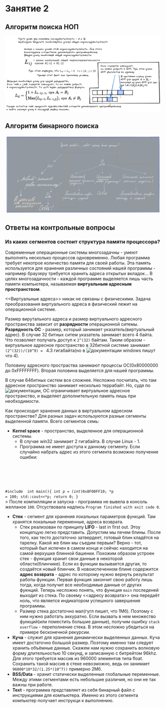 # Занятие 2

## Алгоритм поиска НОП
![Alt Text](https://github.com/ShmakovVladimir/CplusplusHOMEWORK/blob/main/lesson_2/pics/GCS.excalidraw.png)

## Алгоритм бинарного поиска
![Alt Text](https://github.com/ShmakovVladimir/CplusplusHOMEWORK/blob/main/lesson_2/pics/binSearch.png)

## Ответы на контрольные вопросы

### Из каких сегментов состоит структура памяти процессора?

Современные операционные системы многозадачны - умеют выполнять несколько процессов одновременно. Любая программа требует некотрое количество памяти для своей работы. Эта память используется для хранения различных состояний нашей программы - например браузеру требуется хранить адреса открытых вкладок... В целях многозадачности - каждой программе выделяется лишь часть памяти компьютера, называемая **виртуальным адресным пространством**. 

<<Виртуальные адреса>> никак не связаны с физическими. Задача преобразования виртуального адреса в физический лежит на операционной системе.

Размер вирутального адреса и размер виртуального адресного пространства зависит от **разрядности** операционной ситемы. **Разрядность ОС** - размер, который занимает указатель(виртуальный адрес). В случае 32 битных ситем указатель занимает всего 4 байта. Что позволяет получать доступ к `2^(32)` байтам. Таким образом - виртуальное адресное пространство в 32битной системе занимает `(2^(32))/(10^9) = ` 4.3 гигабайта(но в ![документации windows](https://docs.microsoft.com/ru-ru/windows/win32/memory/virtual-address-space) пишут что 4). 

Половину адресного простраства занимают процессы ОС(0x80000000 до 0xFFFFFFFF). Вторая половина выделяется для нашей программы.

В случае 64битных систем все сложнее. Несложно посчитать, что там адресное пространство занимает несколько террабайт. Но, судя по ![документации](https://docs.microsoft.com/ru-ru/windows/win32/winprog64/virtual-address-space), ОС ограничивает виртуальное адресное пространство, и выделяет дополнительную память лишь при необходимости.

Как происходит хранение данных в виртуальном адресном пространстве? Для разных задач используются разные сегменты выделенной памяти. Всего сегментов семь:

- **Kernel space** - пространство, выделенное для операционной системы. 
    - В случае win32 занимает 2 гигабайта. В случае Linux - 1.
    - Программа не имеет доступа к данному сегменту. Если случайно набрать адрес из этого сегмента возможно получение ошибки:
<pre></pre><br><code>
#include <iostream>
int main(){
    int *p = (int*)0x8F00FF10;
    *p = 100;
    std::cout<<*p;
    return 0;
}
    </code></br>
    > После компилляции и запуска - программа не вывела в консоль желланое `100`. Отсуствовала надпись `Program finished with exit code 0`. 
- **Стек** - сегмент для хранения локальных параметров функций. Там хранятся локальные переменные, адреса возврата.
    - Стек реализован по принципу **LIFO** - last in first out. Этоу концепцую легко представить. Допустим мы печем блины. После того, как тесто достаточно затвердеет, готовый блин кладётся на тарелку. Какой же блин мы съедим первым? Верно - тот, который был испечен в самом конце и сейчас находится на самой верхушке блинной башенки.
    Похожим образом устроен стек - функция хранит свои данные в некоторой области(блинчике). Если из функции вызывается другая, то создаётся новый блинчик. В новоиспеченном блине содержится **адрес возврата** - адрес по которому нужно вернуть результат работы функции. Первая функция закончит свою работу лишь тогда, когда получит все необходимые данные от других фукнций. Теперь несложно понять, что функция `main` последеней выходит из стека. По своему <<адресу возврата>> она передаёт ноль, что является индикатором успешного завершения программы.
    - Размер стека достаточно мал(гугл пишет, что 1Мб). Поэтому с ним нужно работать аккуратно. Если вызвать в нем множество функций(или поместить большие данные), получим ошибку `stack overflow` - переполнение стека. В этом несложно убедиться на примере бесконечной рекурсии.
- **Куча** - служит для хранения динамически выделенных данных. Куча имеет достаточно большой размер. Поэтому именно там следует хранить объёмные данные. Скажем нам нужно сохранить волновую форму длительностью 10 секунд, и записанную с битрейтом 96khz. Для этого требуется массив из 960000 элементов типа float. Сохранить такой массив в стеке невозможно, ведь он занимает `96000*10*32/(1.25*(10^7))` примерно 2Мб. 
- **BSS/Data** - хранит статически выделенные глобальные переменные. Между этими сегментами есть небольшие различия, но они не так важны при работе.
- **Text** - программа представляет из себя бинарный файл с инструкциями для компьютера. Именно из этого сегмента компьютер получает инструкци к выполнению.


        

    



